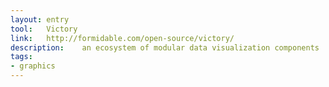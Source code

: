 ```yaml
---
layout: entry
tool:	Victory
link:	http://formidable.com/open-source/victory/
description:	an ecosystem of modular data visualization components
tags:
- graphics
---
```

